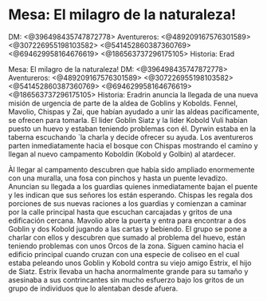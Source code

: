 # Mesa: El milagro de la naturaleza!
DM: <@396498435747872778> 
Aventureros: <@489209167576301589> <@307226955198103582> <@541452860387360769> <@694629958164676619> <@186563737296175105> 
Historia: Erad

Mesa: El milagro de la naturaleza!
DM: <@396498435747872778> 
Aventureros: <@489209167576301589> <@307226955198103582> <@541452860387360769> <@694629958164676619> <@186563737296175105> 
Historia: Eradrin anuncia la llegada de una nueva misión de urgencia de parte de la aldea de Goblins y Kobolds. Fennel, Mavolio, Chispas y Zai, que habían ayudado a unir las aldeas pacíficamente, se ofrecen para tomarla. El lider Goblin Siatz y la lider Kobold Vuli habían puesto un huevo y estaban teniendo problemas con él. Dyrwin estaba en la taberna escuchando `la charla y decide ofrecer su ayuda. Los aventureros parten inmediatamente hacia el bosque con Chispas mostrando el camino y llegan al nuevo campamento Koboldin (Kobold y Golbin) al atardecer.

Àl llegar al campamento descubren que había sido ampliado enormemente con una muralla, una fosa con pinchos y hasta un puente levadizo. Anuncian su llegada a los guardias quienes inmediatamente bajan el puente y les indican que sus señores los están esperando. Chispas les regala dos porciones de sus nuevas raciones a los guardias y comienzan a caminar por la calle principal hasta que escuchan carcajadas y gritos de una edificación cercana. Mavolio abre la puerta y entra para encontrar a dos Goblin y dos Kobold jugando a las cartas y bebiendo. El grupo se pone a charlar con ellos y descubren que sumado al problema del huevo, están teniendo problemas con unos Orcos de la zona. Siguen camino hacia el edificio principal cuando cruzan con una especie de coliseo en el cual estaba peleando unos Goblin y Kobold contra su viejo amigo Estrix, el hijo de Siatz. Estrix llevaba un hacha anormalmente grande para su tamaño y asesinaba a sus contrincantes sin mucho esfuerzo bajo los gritos de un grupo de individuos que lo alentaban desde afuera.

